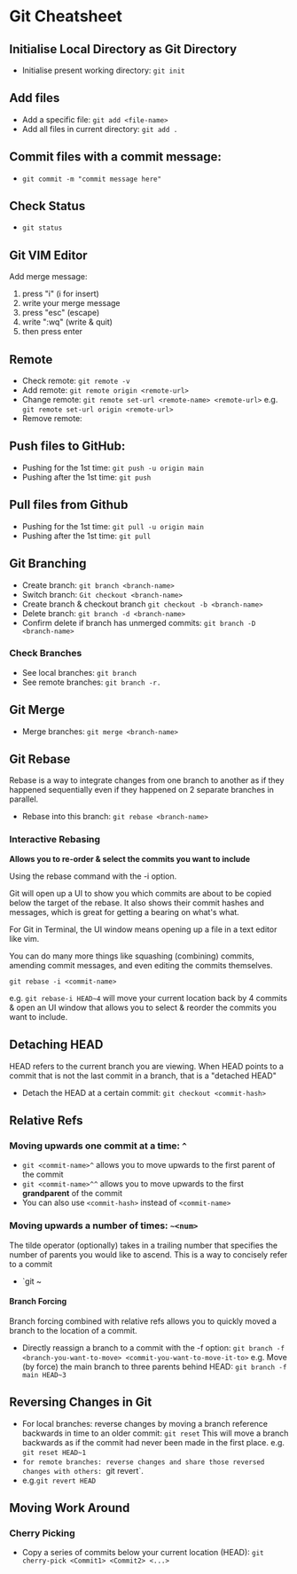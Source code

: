 # Git Cheatsheet

## Initialise Local Directory as Git Directory

- Initialise present working directory: `git init`

## Add files

- Add a specific file: `git add <file-name>`
- Add all files in current directory: `git add .`

## Commit files with a commit message:

- `git commit -m "commit message here"`

## Check Status

- `git status`

## Git VIM Editor

Add merge message:

1. press "i" (i for insert)
2. write your merge message
3. press "esc" (escape)
4. write ":wq" (write & quit)
5. then press enter

## Remote

- Check remote: `git remote -v`
- Add remote: `git remote origin <remote-url>`
- Change remote: `git remote set-url <remote-name> <remote-url>`
  e.g. `git remote set-url origin <remote-url>`
- Remove remote:

## Push files to GitHub:

- Pushing for the 1st time: `git push -u origin main`
- Pushing after the 1st time: `git push`

## Pull files from Github

- Pushing for the 1st time: `git pull -u origin main`
- Pushing after the 1st time: `git pull`

## Git Branching

- Create branch: `git branch <branch-name>`
- Switch branch: `Git checkout <branch-name>`
- Create branch & checkout branch `git checkout -b <branch-name>`
- Delete branch: `git branch -d <branch-name>`
- Confirm delete if branch has unmerged commits: `git branch -D <branch-name>`

### Check Branches

- See local branches: `git branch`
- See remote branches: `git branch -r.`

## Git Merge

- Merge branches: `git merge <branch-name>`

## Git Rebase

Rebase is a way to integrate changes from one branch to another as if they happened sequentially even if they happened on 2 separate branches in parallel.

- Rebase into this branch: `git rebase <branch-name>`

### Interactive Rebasing

**Allows you to re-order & select the commits you want to include**

Using the rebase command with the -i option.

Git will open up a UI to show you which commits are about to be copied below the target of the rebase. It also shows their commit hashes and messages, which is great for getting a bearing on what's what.

For Git in Terminal, the UI window means opening up a file in a text editor like vim.

You can do many more things like squashing (combining) commits, amending commit messages, and even editing the commits themselves.

`git rebase -i <commit-name>`

e.g. `git rebase-i HEAD~4` will move your current location back by 4 commits & open an UI window that allows you to select & reorder the commits you want to include.

## Detaching HEAD

HEAD refers to the current branch you are viewing.
When HEAD points to a commit that is not the last commit in a branch, that is a "detached HEAD"

- Detach the HEAD at a certain commit: `git checkout <commit-hash>`

## Relative Refs

### Moving upwards one commit at a time: `^`

- `git <commit-name>^` allows you to move upwards to the first parent of the commit
- `git <commit-name>^^` allows you to move upwards to the first **grandparent** of the commit
- You can also use `<commit-hash>` instead of `<commit-name>`

### Moving upwards a number of times: `~<num>`

The tilde operator (optionally) takes in a trailing number that specifies the number of parents you would like to ascend.
This is a way to concisely refer to a commit

- `git <commit-name>~<num>

#### Branch Forcing

Branch forcing combined with relative refs allows you to quickly moved a branch to the location of a commit.

- Directly reassign a branch to a commit with the -f option: `git branch -f <branch-you-want-to-move> <commit-you-want-to-move-it-to>`
  e.g. Move (by force) the main branch to three parents behind HEAD: `git branch -f main HEAD~3`

## Reversing Changes in Git

- For local branches: reverse changes by moving a branch reference backwards in time to an older commit: `git reset`
  This will move a branch backwards as if the commit had never been made in the first place.
  e.g. `git reset HEAD~1`
- `for remote branches: reverse changes and share those reversed changes with others: `git revert`.
- e.g.`git revert HEAD`

## Moving Work Around

### Cherry Picking

- Copy a series of commits below your current location (HEAD): `git cherry-pick <Commit1> <Commit2> <...>`
